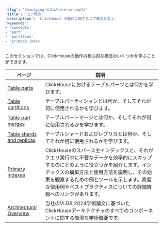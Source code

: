 ```yaml
---
'slug': '/managing-data/core-concepts'
'title': 'コア概念'
'description': 'ClickHouse の動作に関するコア概念を学ぶ'
'keywords':
- 'concepts'
- 'part'
- 'partition'
- 'primary index'
---
```




このセクションでは、ClickHouseの動作の核心的な概念のいくつかを学ぶことができます。

| ページ                                         | 説明                                                                                                                                                                                                                   |
|----------------------------------------------|-----------------------------------------------------------------------------------------------------------------------------------------------------------------------------------------------------------------------|
| [Table parts](/parts)                        | ClickHouseにおけるテーブルパーツとは何かを学びます。                                                                                                                                                                        |
| [Table partitions](/partitions)              | テーブルパーティションとは何か、そしてそれが何に使用されるかを学びます。                                                                                                                                                     |
| [Table part merges](/merges)                 | テーブルパートマージとは何か、そしてそれが何に使用されるかを学びます。                                                                                                                                                    |
| [Table shards and replicas](/shards)         | テーブルシャードおよびレプリカとは何か、そしてそれが何に使用されるかを学びます。                                                                                                                                              |
| [Primary indexes](/primary-indexes)          | ClickHouseのスパース主インデックスと、それがクエリ実行中に不要なデータを効率的にスキップするのにどのように役立つかを紹介します。インデックスの構築方法と使用方法を説明し、その効果を観察するための例とツールを示します。高度な使用例やベストプラクティスについての詳細情報へのリンクがあります。 |
| [Architectural Overview](/academic_overview) | 当社のVLDB 2024学術論文に基づいたClickHouseアーキテクチャのすべてのコンポーネントに関する簡潔な学術概要です。                                                                                                    |
